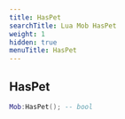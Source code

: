 ```yaml
---
title: HasPet
searchTitle: Lua Mob HasPet
weight: 1
hidden: true
menuTitle: HasPet
---
```

## HasPet
```lua
Mob:HasPet(); -- bool
```